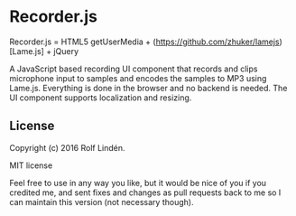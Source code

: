 Recorder.js
===========

Recorder.js = HTML5 getUserMedia + (https://github.com/zhuker/lamejs)[Lame.js] + jQuery

A JavaScript based recording UI component that records and clips microphone input to
samples and encodes the samples to MP3 using Lame.js. Everything is done in the browser
and no backend is needed. The UI component supports localization and resizing.

License
-------
Copyright (c) 2016 Rolf Lindén.

MIT license

Feel free to use in any way you like, but it would be nice of you if you credited me,
and sent fixes and changes as pull requests back to me so I can maintain this version
(not necessary though).
